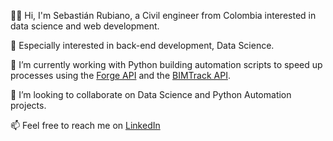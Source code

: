 👋🏽 Hi, I'm Sebastián Rubiano, a Civil engineer from Colombia interested in data science and web development.

👀 Especially interested in back-end development, Data Science.

🌱 I’m currently working with Python building automation scripts to speed up processes using the [Forge API](https://forge.autodesk.com/developer/documentation) and the [BIMTrack API](https://api.bimtrackapp.co/swagger/ui/index#/).

💞️ I’m looking to collaborate on Data Science and Python Automation projects.

📫 Feel free to reach me on [LinkedIn](https://www.linkedin.com/in/jsrubianoj/)


